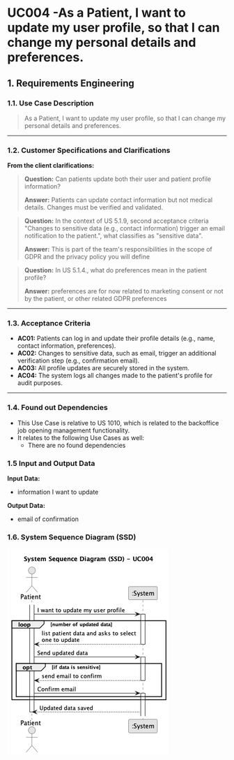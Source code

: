 # UC004 -As a Patient, I want to update my user profile, so that I can change my personal details and preferences.


## 1. Requirements Engineering

### 1.1. Use Case Description

> As a Patient, I want to update my user profile, so that I can change my personal details and preferences.

---

### 1.2. Customer Specifications and Clarifications

**From the client clarifications:**

> **Question:** Can patients update both their user and patient profile information?
> 
> **Answer:** Patients can update contact information but not medical details. Changes must be verified and validated.

> **Question:** In the context of US 5.1.9, second acceptance criteria "Changes to sensitive data (e.g., contact information) trigger an email notification to the patient.", what classifies as "sensitive data".
>  
> **Answer:** This is part of the team's responsibilities in the scope of GDPR and the privacy policy you will define

> **Question:** In US 5.1.4., what do preferences mean in the patient profile?
> 
> **Answer:** preferences are for now related to marketing consent or not by the patient, or other related GDPR preferences

---

### 1.3. Acceptance Criteria

- **AC01:** Patients can log in and update their profile details (e.g., name, contact information, preferences).
- **AC02:** Changes to sensitive data, such as email, trigger an additional verification step (e.g., confirmation email).
- **AC03:** All profile updates are securely stored in the system.
- **AC04:** The system logs all changes made to the patient's profile for audit purposes.
---

### 1.4. Found out Dependencies

* This Use Case is relative to US 1010, which is related to the backoffice job opening management functionality.
* It relates to the following Use Cases as well:
  - There are no found dependencies

### 1.5 Input and Output Data

**Input Data:**
- information I want to update

**Output Data:**
- email of confirmation

### 1.6. System Sequence Diagram (SSD)

![System Sequence Diagram](png/uc004-system-sequence-diagram.png)
